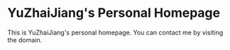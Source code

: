 # YuZhaiJiang's Personal Homepage

This is YuZhaiJiang's personal homepage. You can contact me by visiting the domain.
